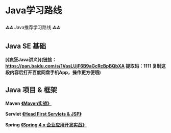 # Java学习路线
⛳⛳ Java推荐学习路线 ⛳⛳

## Java SE 基础

**[《疯狂Java讲义》](链接：https://pan.baidu.com/s/1VasLUjF6B9aGcRcBpBQbXA 
提取码：1111 
复制这段内容后打开百度网盘手机App，操作更方便哦)**

## Java 项目 & 框架

**Maven** **[《Maven实战》](https://pan.baidu.com/s/1O8UPb_v1Bu1bqGwvjiaLng  )**

**Servlet** **[《Head First Servlets & JSP》](https://pan.baidu.com/s/1i_AgIZAiN71OfJTaMLpXNQ)**

**Spring**  **[《Spring 4.x 企业应用开发实战》](https://pan.baidu.com/s/1Zy_NPlHzsmsixyqY-FBvCA)**




